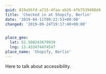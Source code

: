 ```yaml
---
guid: 819a56fd-a715-4faa-ab26-4fb7539498d4
title: 'Checked in at Shopify, Berlin'
date: '2019-04-11T09:22:53+00:00'
changed: '2019-09-24T19:17:40+00:00'


place_geo:
  lat: 52.500243679939
  lng: 13.433474474547
place_name: 'Shopify, Berlin'
---
```


Here to talk about accessibility. 

